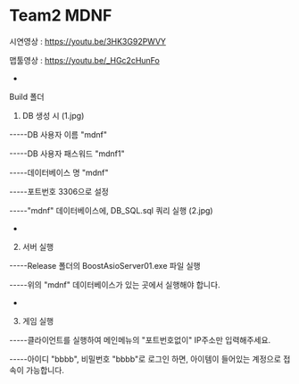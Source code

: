 # Team2 MDNF


시연영상 : https://youtu.be/3HK3G92PWVY

맵툴영상 : https://youtu.be/_HGc2cHunFo


-


Build 폴더

1. DB 생성 시 (1.jpg)

-----DB 사용자 이름 "mdnf"

-----DB 사용자 패스워드 "mdnf1"

-----데이터베이스 명 "mdnf"

-----포트번호 3306으로 설정

-----"mdnf" 데이터베이스에, DB_SQL.sql 쿼리 실행 (2.jpg)


-


2. 서버 실행

-----Release 폴더의 BoostAsioServer01.exe 파일 실행

-----위의 "mdnf" 데이터베이스가 있는 곳에서 실행해야 합니다.


-


3. 게임 실행

-----클라이언트를 실행하여 메인메뉴의 "포트번호없이" IP주소만 입력해주세요.

-----아이디 "bbbb", 비밀번호 "bbbb"로 로그인 하면, 아이템이 들어있는 계정으로 접속이 가능합니다.

